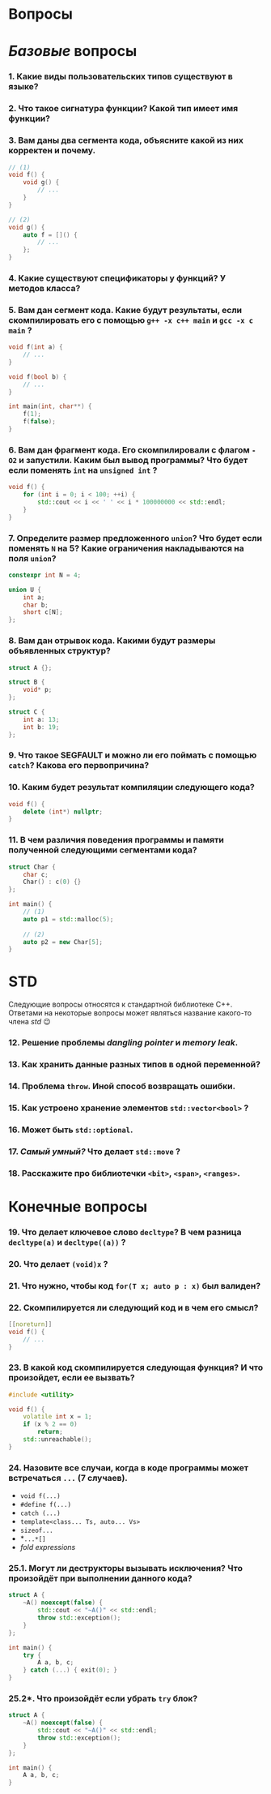 # Вопросы

# *Базовые* вопросы

### 1. Какие виды пользовательских типов существуют в языке?

### 2. Что такое сигнатура функции? Какой тип имеет имя функции?

### 3. Вам даны два сегмента кода, объясните какой из них корректен и почему.

```cpp
// (1)
void f() {
	void g() {
		// ...
	}
}

// (2)
void g() {
	auto f = []() {
		// ...
	};
}
```

### 4. Какие существуют спецификаторы у функций? У методов класса?

### 5. Вам дан сегмент кода. Какие будут результаты, если скомпилировать его с помощью `g++ -x c++ main` и `gcc -x c main` ?

```cpp
void f(int a) {
	// ...
}

void f(bool b) {
	// ...
}

int main(int, char**) {
    f(1);
    f(false);
}
```

### 6. Вам дан фрагмент кода. Его скомпилировали с флагом `-O2` и запустили. Каким был вывод программы? Что будет если поменять `int` на `unsigned int` ?

```cpp
void f() {
    for (int i = 0; i < 100; ++i) {
        std::cout << i << ' ' << i * 100000000 << std::endl;
    }
}
```

### 7. Определите размер предложенного `union`? Что будет если поменять `N` на 5? Какие ограничения накладываются на поля `union`?

```cpp
constexpr int N = 4;

union U {
    int a;
    char b;
    short c[N];
};
```

### 8. Вам дан отрывок кода. Какими будут размеры объявленных структур?

```cpp
struct A {};

struct B {
    void* p;
};

struct C {
    int a: 13;
    int b: 19;
};
```

### 9. Что такое SEGFAULT и можно ли его поймать с помощью `catch`? Какова его первопричина?

### 10. Каким будет результат компиляции следующего кода?

```cpp
void f() {
	delete (int*) nullptr;
}
```

### 11. В чем различия поведения программы и памяти полученной следующими сегментами кода?

```cpp
struct Char {
    char c;
    Char() : c(0) {}
};

int main() {
    // (1)
    auto p1 = std::malloc(5);
    
    // (2)
    auto p2 = new Char[5];
}
```

# STD

Следующие вопросы относятся к стандартной библиотеке C++. Ответами на некоторые вопросы может являться название какого-то члена *std* 😉

### 12. Решение проблемы *dangling pointer* и *memory leak*.

### 13. Как хранить данные разных типов в одной переменной?

### 14. Проблема `throw`. Иной способ возвращать ошибки.

### 15. Как устроено хранение элементов `std::vector<bool>` ?

### 16. Может быть `std::optional`.

### 17. *Самый умный?* Что делает `std::move` ?

### 18. Расскажите про библиотечки `<bit>`, `<span>`, `<ranges>`.

# Конечные вопросы

### 19. Что делает ключевое слово `decltype`? В чем разница `decltype(a)` и `decltype((a))` ?

### 20. Что делает `(void)x` ?

### 21. Что нужно, чтобы код `for(T x; auto p : x)` был валиден?

### 22. Скомпилируется ли следующий код и в чем его смысл?

```cpp
[[noreturn]]
void f() {
    // ...
}
```

### 23. В какой код скомпилируется следующая функция? И что произойдет, если ее вызвать?

```cpp
#include <utility>

void f() {
    volatile int x = 1;
    if (x % 2 == 0)
        return;
    std::unreachable();
}
```

### 24. Назовите все случаи, когда в коде программы может встречаться `...` (7 случаев).

- `void f(...)`
- `#define f(...)`
- `catch (...)`
- `template<class... Ts, auto... Vs>`
- `sizeof...`
- *`...*[]`
- *fold expressions*

### 25.1. Могут ли деструкторы вызывать исключения? Что произойдёт при выполнении данного кода?

```cpp
struct A {
    ~A() noexcept(false) {
        std::cout << "~A()" << std::endl;
        throw std::exception();
    }
};

int main() {
    try {
        A a, b, c;
    } catch (...) { exit(0); }
}
```
### 25.2*. Что произойдёт если убрать `try` блок?

```cpp
struct A {
    ~A() noexcept(false) {
        std::cout << "~A()" << std::endl;
        throw std::exception();
    }
};

int main() {
    A a, b, c;
}
```


